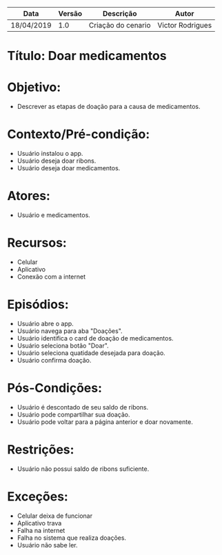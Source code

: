 | Data | Versão | Descrição | Autor |
|---|---|---|---|
| 18/04/2019 | 1.0 | Criação do cenario | Victor Rodrigues |

# Título: Doar medicamentos

# Objetivo: 

- Descrever as etapas de doação para a causa de medicamentos.

# Contexto/Pré-condição: 

- Usuário instalou o app.
- Usuário deseja doar ribons.
- Usuário deseja doar medicamentos.

# Atores: 

- Usuário e medicamentos.

# Recursos: 

- Celular
- Aplicativo
- Conexão com a internet

# Episódios: 

- Usuário abre o app.
- Usuário navega para aba "Doações".
- Usuário identifica o card de doação de medicamentos.
- Usuário seleciona botão "Doar".
- Usuário seleciona quatidade desejada para doação.
- Usuário confirma doação.

# Pós-Condições: 

- Usuário é descontado de seu saldo de ribons.
- Usuário pode compartilhar sua doação.
- Usuário pode voltar para a página anterior e doar novamente.

# Restrições: 

- Usuário não possui saldo de ribons suficiente.

# Exceções:

- Celular deixa de funcionar 
- Aplicativo trava 
- Falha na internet 
- Falha no sistema que realiza doações.
- Usuário não sabe ler.